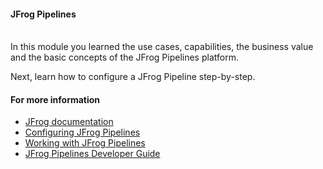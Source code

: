 
#### JFrog Pipelines

<br/>
In this module you learned the use cases, capabilities, the business value and the basic concepts of the JFrog Pipelines platform.

Next, learn how to configure a JFrog Pipeline step-by-step.


#### For more information

* [JFrog documentation](https://jfrog.com)
* [Configuring JFrog Pipelines](https://www.jfrog.com/confluence/display/JFROG/Configuring+Pipelines)
* [Working with JFrog Pipelines](https://www.jfrog.com/confluence/display/JFROG/Working+with+Pipelines)
* [JFrog Pipelines Developer Guide](https://www.jfrog.com/confluence/display/JFROG/Pipelines+Developer+Guide)

<br/>